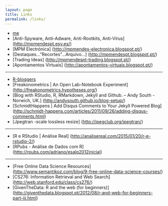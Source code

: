 ```yaml
---
layout: page
title: Links
permalink: /links/
---
```


* [me](http://mpmendespt.github.io/)
* [Anti-Spyware, Anti-Adware, Anti-Rootkits, Anti-Vírus] (http://mpmendespt.esy.es/)
* [MPM Electrónica] (http://mpmendes-electronica.blogspot.pt/)
* [Destaques…”Recortes”…Arquivo…] (http://mpmendespt.blogspot.pt/)
* [Trading Ideas] (http://mpmendespt-trading.blogspot.pt/)
* [Apontamentos Virtuais] (http://apontamentos-virtuais.blogspot.pt/)   
* * *
* [R-bloggers](http://www.r-bloggers.com/)
* [Freakonometrics | An Open Lab-Notebook Experiment] (http://freakonometrics.hypotheses.org/) 
* [Blog with RStudio, R, RMarkdown, Jekyll and Github. – Andy South - Norwich, UK.] (http://andysouth.github.io/blog-setup/)
* [SchmidtHappens | Add Disqus Comments to Your Jekyll Powered Blog] (http://schmidt-happens.com/articles/2011/09/26/adding-disqus-comments.html)
* [Jpegtran -scale lossless resize] (http://jpegclub.org/jpegtran/)   
* * *
* [R e RStudio | Análise Real] (http://analisereal.com/2015/01/20/r-e-rstudio-2/)
* [RPubs - Análise de Dados com R] (http://rpubs.com/adriano/esalq2012inicial)  
* * *  
* [Free Online Data Science Resources] (http://www.semantikoz.com/blog/9-free-online-data-science-courses/)
* [CS276: Information Retrieval and Web Search] (http://web.stanford.edu/class/cs276/)
* [GivenTheData: R and the web (for beginners)] (http://giventhedata.blogspot.pt/2012/08/r-and-web-for-beginners-part-iii.html)

